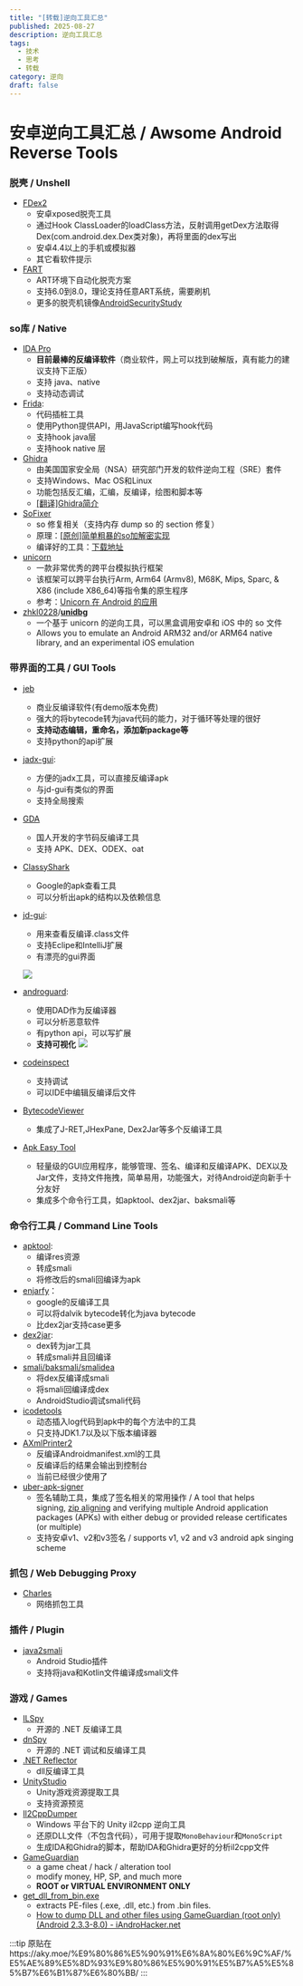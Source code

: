 ```yaml
---
title: "[转载]逆向工具汇总"
published: 2025-08-27
description: 逆向工具汇总
tags:
  - 技术
  - 思考
  - 转载
category: 逆向
draft: false
---
```



# 安卓逆向工具汇总 / Awsome Android Reverse Tools

### 脱壳 / Unshell

- [FDex2](https://bbs.pediy.com/thread-224105.htm)
    - 安卓xposed脱壳工具
    - 通过Hook ClassLoader的loadClass方法，反射调用getDex方法取得Dex(com.android.dex.Dex类对象)，再将里面的dex写出
    - 安卓4.4以上的手机或模拟器
    - 其它看软件提示
- [FART](https://github.com/hanbinglengyue/FART)
    - ART环境下自动化脱壳方案
    - 支持6.0到8.0，理论支持任意ART系统，需要刷机
    - 更多的脱壳机镜像[AndroidSecurityStudy](https://github.com/r0ysue/AndroidSecurityStudy)

### so库 / Native

- [IDA Pro](https://www.hex-rays.com/products/ida/)
    - **目前最棒的反编译软件**（商业软件，网上可以找到破解版，真有能力的建议支持下正版）
    - 支持 java、native
    - 支持动态调试
- [Frida](https://www.frida.re/):
    - 代码插桩工具
    - 使用Python提供API，用JavaScript编写hook代码
    - 支持hook java层
    - 支持hook native 层
- [Ghidra](https://github.com/NationalSecurityAgency/ghidra)
    - 由美国国家安全局（NSA）研究部门开发的软件逆向工程（SRE）套件
    - 支持Windows、Mac OS和Linux
    - 功能包括反汇编，汇编，反编译，绘图和脚本等
    - [[翻译]Ghidra简介](https://bbs.pediy.com/thread-250056.htm)
- [SoFixer](https://github.com/F8LEFT/SoFixer)
    - so 修复相关（支持内存 dump so 的 section 修复）
    - 原理：[[原创]简单粗暴的so加解密实现](https://bbs.pediy.com/thread-191649.htm)
    - 编译好的工具：[下载地址](https://github.com/WuFengXue/AndroidBinUtils/releases/tag/SoFixer-v0.2)
- [unicorn](https://github.com/unicorn-engine/unicorn)
    - 一款非常优秀的跨平台模拟执行框架
    - 该框架可以跨平台执行Arm, Arm64 (Armv8), M68K, Mips, Sparc, & X86 (include X86_64)等指令集的原生程序
    - 参考：[Unicorn 在 Android 的应用](https://bbs.pediy.com/thread-253868.htm)
- [zhkl0228](https://github.com/zhkl0228)/**[unidbg](https://github.com/zhkl0228/unidbg)**
    - 一个基于 unicorn 的逆向工具，可以黑盒调用安卓和 iOS 中的 so 文件
    - Allows you to emulate an Android ARM32 and/or ARM64 native library, and an experimental iOS emulation

### 带界面的工具 / GUI Tools

- [jeb](https://www.pnfsoftware.com/)
    
    - 商业反编译软件(有demo版本免费)
    - 强大的将bytecode转为java代码的能力，对于循环等处理的很好
    - **支持动态编辑，重命名，添加新package等**
    - 支持python的api扩展
- [jadx-gui](https://github.com/skylot/jadx/tree/master/jadx-gui/src/main/java/jadx/gui):
    
    - 方便的jadx工具，可以直接反编译apk
    - 与jd-gui有类似的界面
    - 支持全局搜索
- [GDA](https://github.com/charles2gan/GDA-android-reversing-Tool)
    
    - 国人开发的字节码反编译工具
    - 支持 APK、DEX、ODEX、oat
- [ClassyShark](https://github.com/google/android-classyshark)
    
    - Google的apk查看工具
    - 可以分析出apk的结构以及依赖信息
- [jd-gui](http://jd.benow.ca/):
    
    - 用来查看反编译.class文件
    - 支持Eclipe和IntelliJ扩展
    - 有漂亮的gui界面
    
    ![](http://java-decompiler.github.io/img/jd-gui.png)
    
- [androguard](https://github.com/androguard/androguard):
    
    - 使用DAD作为反编译器
    - 可以分析恶意软件
    - 有python api，可以写扩展
    - **支持可视化** ![](https://raw.githubusercontent.com/Juude/droidReverse/master/art/guard.png)
- [codeinspect](http://sseblog.ec-spride.de/tools/codeinspect/)
    
    - 支持调试
    - 可以IDE中编辑反编译后文件
- [BytecodeViewer](https://bytecodeviewer.com/)
    
    - 集成了J-RET,JHexPane, Dex2Jar等多个反编译工具
- [Apk Easy Tool](https://forum.xda-developers.com/t/discontinued-windows-apk-easy-tool-v1-60-2022-06-23.3333960/)
    
    - 轻量级的GUI应用程序，能够管理、签名、编译和反编译APK、DEX以及Jar文件，支持文件拖拽，简单易用，功能强大，对待Android逆向新手十分友好
    - 集成多个命令行工具，如apktool、dex2jar、baksmali等

### 命令行工具 / Command Line Tools

- [apktool](https://ibotpeaches.github.io/Apktool/):
    - 编译res资源
    - 转成smali
    - 将修改后的smali回编译为apk
- [enjarfy](https://github.com/google/enjarify)：
    - google的反编译工具
    - 可以将dalvik bytecode转化为java bytecode
    - 比dex2jar支持case更多
- [dex2jar](https://github.com/pxb1988/dex2jar):
    - dex转为jar工具
    - 转成smali并且回编译
- [smali/baksmali/smalidea](https://github.com/JesusFreke/smali)
    - 将dex反编译成smali
    - 将smali回编译成dex
    - AndroidStudio调试smali代码
- [icodetools](https://github.com/fourbrother/icodetools)
    - 动态插入log代码到apk中的每个方法中的工具
    - 只支持JDK1.7以及以下版本编译器
- [AXmlPrinter2](http://code.google.com/p/android4me/downloads/list)
    - 反编译Androidmanifest.xml的工具
    - 反编译后的结果会输出到控制台
    - 当前已经很少使用了
- [uber-apk-signer](https://github.com/patrickfav/uber-apk-signer)
    - 签名辅助工具，集成了签名相关的常用操作 / A tool that helps signing, [zip aligning](https://developer.android.com/studio/command-line/zipalign.html) and verifying multiple Android application packages (APKs) with either debug or provided release certificates (or multiple)
    - 支持安卓v1、v2和v3签名 / supports v1, v2 and v3 android apk singing scheme

### 抓包 / Web Debugging Proxy

- [Charles](https://www.charlesproxy.com/)
    - 网络抓包工具

### 插件 / Plugin

- [java2smali](https://github.com/ollide/intellij-java2smali)
    - Android Studio插件
    - 支持将java和Kotlin文件编译成smali文件

### 游戏 / Games

- [ILSpy](https://github.com/icsharpcode/ILSpy)
    - 开源的 .NET 反编译工具
- [dnSpy](https://github.com/0xd4d/dnSpy)
    - 开源的 .NET 调试和反编译工具
- [.NET Reflector](http://www.red-gate.com/products/dotnet-development/reflector/)
    - dll反编译工具
- [UnityStudio](https://github.com/Perfare/UnityStudio)
    - Unity游戏资源提取工具
    - 支持资源预览
- [Il2CppDumper](https://github.com/Perfare/Il2CppDumper)
    - Windows 平台下的 Unity il2cpp 逆向工具
    - 还原DLL文件（不包含代码），可用于提取`MonoBehaviour`和`MonoScript`
    - 生成IDA和Ghidra的脚本，帮助IDA和Ghidra更好的分析il2cpp文件
- [GameGuardian](https://gameguardian.net/download)
    - a game cheat / hack / alteration tool
    - modify money, HP, SP, and much more
    - **ROOT or VIRTUAL ENVIRONMENT ONLY**
- [get_dll_from_bin.exe](https://gameguardian.net/forum/files/file/7-utility-for-extracting-dll-files-from-various-dumps/)
    - extracts PE-files (.exe, .dll, etc.) from .bin files.
    - [How to dump DLL and other files using GameGuardian (root only) (Android 2.3.3-8.0) - iAndroHacker.net](https://gameguardian.net/forum/topic/17965-how-to-dump-dll-and-other-files-using-gameguardian-root-only-android-233-80-iandrohackernet/)

:::tip
原贴在https://aky.moe/%E9%80%86%E5%90%91%E6%8A%80%E6%9C%AF/%E5%AE%89%E5%8D%93%E9%80%86%E5%90%91%E5%B7%A5%E5%85%B7%E6%B1%87%E6%80%BB/
:::